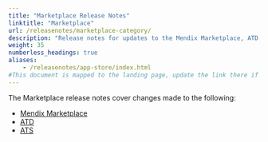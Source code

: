 ```yaml
---
title: "Marketplace Release Notes"
linktitle: "Marketplace"
url: /releasenotes/marketplace-category/
description: "Release notes for updates to the Mendix Marketplace, ATD, and ATS"
weight: 35
numberless_headings: true
aliases:
    - /releasenotes/app-store/index.html
#This document is mapped to the landing page, update the link there if renaming or moving the doc file.
---
```


The Marketplace release notes cover changes made to the following:

* [Mendix Marketplace](/appstore/)
* [ATD](/releasenotes/marketplace/atd/)
* [ATS](/releasenotes/marketplace/ats/)

